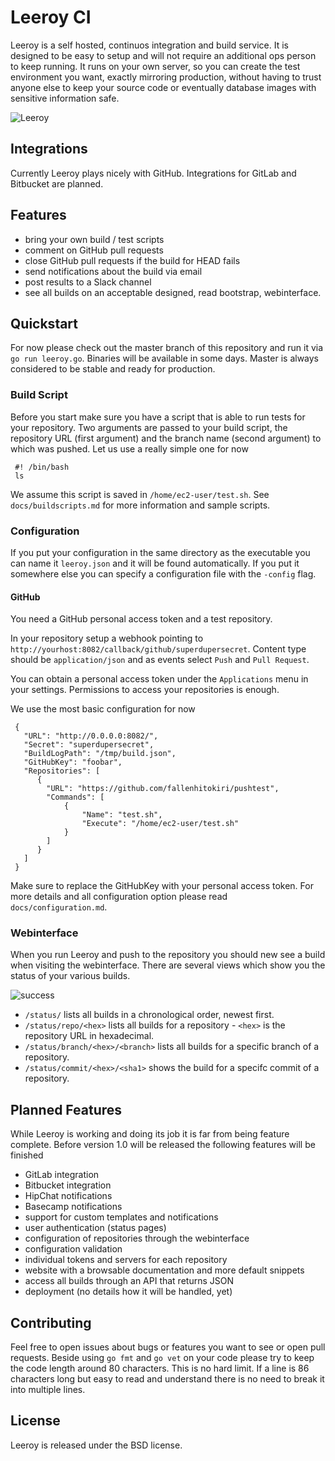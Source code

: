 # Leeroy CI
Leeroy is a self hosted, continuos integration and build service. It is designed to be easy to setup and will not require an additional ops person to keep running. It runs on your own server, so you can create the test environment you want, exactly mirroring production, without having to trust anyone else to keep your source code or eventually database images with sensitive information safe.

![Leeroy](https://raw.github.com/fallenhitokiri/leeroyci/master/assets/leeroy.jpg)

## Integrations
Currently Leeroy plays nicely with GitHub. Integrations for GitLab and Bitbucket are planned.

## Features
- bring your own build / test scripts
- comment on GitHub pull requests
- close GitHub pull requests if the build for HEAD fails
- send notifications about the build via email
- post results to a Slack channel
- see all builds on an acceptable designed, read bootstrap, webinterface.

## Quickstart
For now please check out the master branch of this repository and run it via `go run leeroy.go`. Binaries will be available in some days.
Master is always considered to be stable and ready for production.

### Build Script
Before you start make sure you have a script that is able to run tests for your repository. Two arguments are passed to your build script, the repository URL (first argument) and the branch name (second argument) to which was pushed. Let us use a really simple one for now

     #! /bin/bash
     ls

We assume this script is saved in `/home/ec2-user/test.sh`. See `docs/buildscripts.md` for more information and sample scripts.

### Configuration
If you put your configuration in the same directory as the executable you can name it `leeroy.json` and it will be found automatically. If you put it somewhere else you can specify a configuration file with the `-config` flag.

#### GitHub
You need a GitHub personal access token and a test repository.

In your repository setup a webhook pointing to `http://yourhost:8082/callback/github/superdupersecret`. Content type should be `application/json` and as events select `Push` and `Pull Request`.

You can obtain a personal access token under the `Applications` menu in your settings. Permissions to access your repositories is enough.

We use the most basic configuration for now

     {
       "URL": "http://0.0.0.0:8082/",
       "Secret": "superdupersecret",
       "BuildLogPath": "/tmp/build.json",
       "GitHubKey": "foobar",
       "Repositories": [
          {
            "URL": "https://github.com/fallenhitokiri/pushtest",
            "Commands": [
                {
                    "Name": "test.sh",
                    "Execute": "/home/ec2-user/test.sh"
                }
            ]
          }
       ]
     }

Make sure to replace the GitHubKey with your personal access token. For more details and all configuration option please read `docs/configuration.md`.

### Webinterface
When you run Leeroy and push to the repository you should new see a build when visiting the webinterface. There are several views which show you the status of your various builds.

![success](https://raw.github.com/fallenhitokiri/leeroyci/master/docs/success.png)

- `/status/` lists all builds in a chronological order, newest first.
- `/status/repo/<hex>` lists all builds for a repository - `<hex>` is the repository
URL in hexadecimal.
- `/status/branch/<hex>/<branch>` lists all builds for a specific branch of a
repository.
- `/status/commit/<hex>/<sha1>` shows the build for a specifc commit of a repository.

## Planned Features
While Leeroy is working and doing its job it is far from being feature complete. Before version 1.0 will be released the following features will be finished

- GitLab integration
- Bitbucket integration
- HipChat notifications
- Basecamp notifications
- support for custom templates and notifications
- user authentication (status pages)
- configuration of repositories through the webinterface
- configuration validation
- individual tokens and servers for each repository
- website with a browsable documentation and more default snippets
- access all builds through an API that returns JSON
- deployment (no details how it will be handled, yet)

## Contributing
Feel free to open issues about bugs or features you want to see or open pull requests. Beside using `go fmt` and `go vet` on your code please try to keep the code length around 80 characters. This is no hard limit. If a line is 86 characters long but easy to read and understand there is no need to break it into multiple lines.

## License
Leeroy is released under the BSD license.

